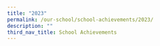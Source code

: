 ```yaml
---
title: "2023"
permalink: /our-school/school-achievements/2023/
description: ""
third_nav_title: School Achievements
---
```

<!---->